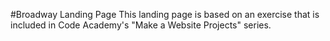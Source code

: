 #Broadway Landing Page
This landing page is based on an exercise that is included in Code Academy's "Make a Website Projects" series. 